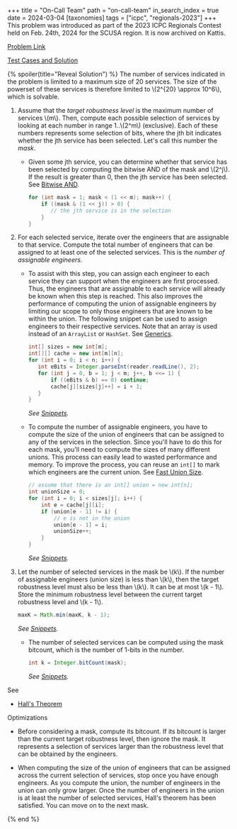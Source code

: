 +++
title = "On-Call Team"
path = "on-call-team"
in_search_index = true
date = 2024-03-04
[taxonomies]
tags = ["icpc", "regionals-2023"]
+++
This problem was introduced as part of the 2023 ICPC Regionals Contest held on Feb. 24th, 2024 for the SCUSA region. It is now archived on Kattis.

[Problem Link](https://open.kattis.com/problems/oncallteam)

[Test Cases and Solution](http://serjudging.vanb.org/)

{% spoiler(title="Reveal Solution") %}
The number of services indicated in the problem is limited to a maximum size of 20 services. The size of the powerset of these services is therefore limited to \\(2^{20} \approx 10^6\\), which is solvable.

1. Assume that the _target robustness level_ is the maximum number of services \\(m\\). Then, compute each possible selection of services by looking at each number in range 1..\\(2^m\\) (exclusive). Each of these numbers represents some selection of bits, where the jth bit indicates whether the jth service has been selected. Let's call this number the _mask_.

   - Given some jth service, you can determine whether that service has been selected by computing the bitwise AND of the mask and \\(2^j\\). If the result is greater than 0, then the jth service has been selected. See [Bitwise AND](@/_tricks/bitwise_ops.md#bitwise-and).

     ```java
     for (int mask = 1; mask < (1 << m); mask++) {
         if ((mask & (1 << j)) > 0) {
            // the jth service is in the selection
         }
     }
     ```

2. For each selected service, iterate over the engineers that are assignable to that service. Compute the total number of engineers that can be assigned to at least one of the selected services. This is the _number of assignable engineers_.

   - To assist with this step, you can assign each engineer to each service they can support when the engineers are first processed. Thus, the engineers that are assignable to each service will already be known when this step is reached. This also improves the performance of computing the union of assignable engineers by limiting our scope to only those engineers that are known to be within the union. The following snippet can be used to assign engineers to their respective services. Note that an array is used instead of an `ArrayList` or `HashSet`. See [Generics](@/_languages/java.md#generics).

     ```java
     int[] sizes = new int[m];
     int[][] cache = new int[m][n];
     for (int i = 0; i < n; i++) {
        int eBits = Integer.parseInt(reader.readLine(), 2);
        for (int j = 0, b = 1; j < m; j++, b <<= 1) {
            if ((eBits & b) == 0) continue;
            cache[j][sizes[j]++] = i + 1;
        }
     }
     ```
     _See [Snippets](@/_snippets/caching_engineers.md)._

   - To compute the number of assignable engineers, you have to compute the size of the union of engineers that can be assigned to any of the services in the selection. Since you'll have to do this for each mask, you'll need to compute the sizes of many different unions. This process can easily lead to wasted performance and memory. To improve the process, you can reuse an `int[]` to mark which engineers are the current union. See [Fast Union Size](@/_tricks/set_ops.md#fast-union-size).

        ```java
        // assume that there is an int[] union = new int[n];
        int unionSize = 0;
        for (int i = 0; i < sizes[j]; i++) {
            int e = cache[j][i];
            if (union[e - 1] != i) {
                // e is not in the union
                union[e - 1] = i;
                unionSize++;
            }
        }
        ```
        _See [Snippets](@/_snippets/union_size.md)._

3. Let the number of selected services in the mask be \\(k\\). If the number of assignable engineers (union size) is less than \\(k\\), then the target robustness level must also be less than \\(k\\). It can be at most \\(k - 1\\). Store the minimum robustness level between the current target robustness level and \\(k - 1\\).

   ```java
   maxK = Math.min(maxK, k - 1);
   ```
   _See [Snippets](@/_snippets/min_two.md)._

   - The number of selected services can be computed using the mask bitcount, which is the number of 1-bits in the number.

       ```java
       int k = Integer.bitCount(mask);
       ```
       _See [Snippets](@/_snippets/bit_count.md)._

See
- [Hall's Theorem](@/_theory/halls_theorem.md)

Optimizations

- Before considering a mask, compute its bitcount. If its bitcount is larger than the current target robustness level, then ignore the mask. It represents a selection of services larger than the robustness level that can be obtained by the engineers.

- When computing the size of the union of engineers that can be assigned across the current selection of services, stop once you have enough engineers. As you compute the union, the number of engineers in the union can only grow larger. Once the number of engineers in the union is at least the number of selected services, Hall's theorem has been satisfied. You can move on to the next mask.

{% end %}
